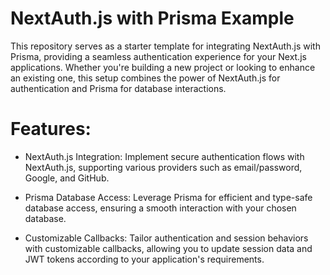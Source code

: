# NextAuth.js with Prisma Example
This repository serves as a starter template for integrating NextAuth.js with Prisma, providing a seamless authentication experience for your Next.js applications. Whether you're building a new project or looking to enhance an existing one, this setup combines the power of NextAuth.js for authentication and Prisma for database interactions.

# Features:
- NextAuth.js Integration: Implement secure authentication flows with NextAuth.js, supporting various providers such as email/password, Google, and GitHub.

- Prisma Database Access: Leverage Prisma for efficient and type-safe database access, ensuring a smooth interaction with your chosen database.

- Customizable Callbacks: Tailor authentication and session behaviors with customizable callbacks, allowing you to update session data and JWT tokens according to your application's requirements.
